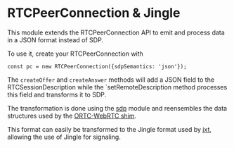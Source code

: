 # RTCPeerConnection & Jingle

This module extends the RTCPeerConnection API to emit and process data in a JSON
format instead of SDP.

To use it, create your RTCPeerConnection with
```
const pc = new RTCPeerConnection({sdpSemantics: 'json'});
```

The `createOffer` and `createAnswer` methods will add a JSON field to the
RTCSessionDescription while the `setRemoteDescription method processes
this field and transforms it to SDP.

The transformation is done using the [sdp](https://github.com/otalk/sdp) module and reensembles
the data structures used by the [ORTC-WebRTC shim](https://github.com/otalk/rtcpeerconnection-shim).

This format can easily be transformed to the Jingle format used by [jxt](https://github.com/otalk/jxt),
allowing the use of Jingle for signaling.
